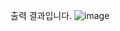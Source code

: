 출력 결과입니다.
![image](https://github.com/Jeongmin0918/PP1_student/assets/143385735/01f599a5-143c-4e4e-ac57-0e02c7f3e3b0)
